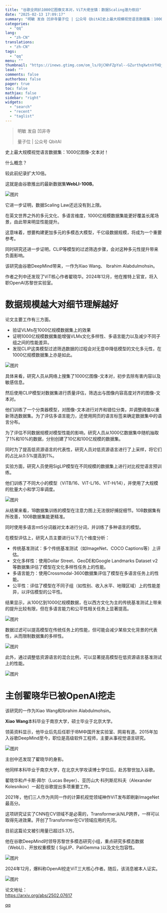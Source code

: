 ```yaml
---
title: "谷歌全网扒1000亿图像文本对，ViT大佬坐镇：数据Scaling潜力依旧"
date: "2025-02-13 17:09:17"
summary: "明敏 发自 凹非寺量子位 | 公众号 QbitAI史上最大规模视觉语言数据集：1000亿图像-文本对..."
categories:
  - "qq"
lang:
  - "zh-CN"
translations:
  - "zh-CN"
tags:
  - "qq"
menu: ""
thumbnail: "https://inews.gtimg.com/om_ls/OjCNhFZpYal--GZurthqXwtnVfHQjgDoReSzt9hsS0rpUAA_640360/0"
lead: ""
comments: false
authorbox: false
pager: true
toc: false
mathjax: false
sidebar: "right"
widgets:
  - "search"
  - "recent"
  - "taglist"
---
```


> 明敏 发自 凹非寺
> 
> 量子位 | 公众号 QbitAI

史上最大规模视觉语言数据集：1000亿图像-文本对！

什么概念？

较此前纪录扩大10倍。

这就是由谷歌推出的最新数据集**WebLI-100B**。

![图片](https://inews.gtimg.com/news_bt/OX4TRtBCmzq0Na9crhoK8YRYYt19rg_WMTZ8L6708WDFYAA/641)

它进一步证明，数据Scaling Law还远没有到上限。

在英文世界之外的多元文化、多语言维度，1000亿规模数据集能更好覆盖长尾场景，由此带来明显性能提升。

这意味着，想要构建更加多元的多模态大模型，千亿级数据规模，将成为一个重要参考。

同时研究还进一步证明，CLIP等模型的过滤筛选步骤，会对这种多元性提升带来负面影响。

该研究由谷歌DeepMind带来，一作为Xiao Wang、 Ibrahim Alabdulmohsin。

作者之列中还发现了ViT核心作者翟晓华。2024年12月，他在推特上官宣，将入职OpenAI苏黎世实验室。

数据规模越大对细节理解越好
=============

论文主要工作有三方面。

* 验证VLMs在1000亿规模数据集上的效果
* 证明1000亿规模数据集能增强VLMs文化多样性、多语言能力以及减少不同子组之间的性能差异。
* 发现CLIP这类模型过滤筛选数据的过程会对无意中降低模型的文化多元性，在1000亿规模数据集上亦是如此。

![图片](https://inews.gtimg.com/news_bt/OUz_VfJ9UiMjLxrLdGQ9-nWWZOMQnpXq1mzTBnm1RlRysAA/641)

具体来看，研究人员从网络上搜集了1000亿图像-文本对，初步去除有害内容以及敏感信息。

然后使用CLIP模型对数据集进行质量评估，筛选出与图像内容高度对齐的图像-文本对。

他们训练了一个分类器模型，对图像-文本进行对齐和错位分类，并调整阈值以重新筛选数据集。为了评估多语言能力，还使用网页的语言标签来确定数据集中的语言分布。

为了评估不同数据规模对模型性能的影响，研究人员从1000亿数据集中随机抽取了1%和10%的数据，分别创建了10亿和100亿规模的数据集。

同时为了提高低资源语言的代表性，研究人员对低资源语言进行了上采样，将它们的占比从0.5%提高到1%。

实验方面，研究人员使用SigLIP模型在不同规模的数据集上进行对比视觉语言预训练。

他们训练了不同大小的模型（ViTB/16、ViT-L/16、ViT-H/14），并使用了大规模的批量大小和学习率调度。

![图片](https://inews.gtimg.com/news_bt/Oq7RqIKRTt6_LOuSdWVmXmPRyzzo9t8gkiOcDwOWDeX5cAA/641)

从结果来看，1B数据集训练的模型在注意力图上无法很好捕捉细节。10B数据集有所改善，100B数据集能更精准。

同时使用多语言mt5分词器对文本进行分词，并训练了多种语言的模型。

在模型评估上，研究人员主要进行以下几个维度分析：

* 传统基准测试：多个传统基准测试（如ImageNet、COCO Captions等）上评估。
* 文化多样性：使用Dollar Street、GeoDE和Google Landmarks Dataset v2等数据集评估了模型在文化多样性任务上的性能。
* 多语言能力：使用Crossmodal-3600数据集评估了模型在多语言任务上的性能。
* 公平性：评估了模型在不同子组（如性别、收入水平、地理区域）上的性能差异，以评估模型的公平性。

结果显示，从100亿到1000亿规模数据，在以西方文化为主的传统基准测试上带来的提升比较有限，但在多语言能力和公平性相关任务上显著提高。

![图片](https://inews.gtimg.com/news_bt/Orfd381rJ7E9Xpj7R1tAlH4VcSJi9cNpa9i-vBhdXAhg0AA/641)

数据过滤可以提高模型在传统任务上的性能，但可能会减少某些文化背景的代表性，从而限制数据集的多样性。

![图片](https://inews.gtimg.com/news_bt/OBQc0OgXHsSa8LBX37-OA76RIqzgUr--4mzeDccsQ11y8AA/641)

此外，通过调整低资源语言的混合比例，可以显著提高模型在低资源语言基准测试上的性能。

![图片](https://inews.gtimg.com/news_bt/OJyT9fuPa2G0_-WGtgf_4ltSXXccUc6qBkHPRFO16AHZsAA/641)

主创翟晓华已被OpenAI挖走
===============

该研究的一作为Xiao Wang和Ibrahim Alabdulmohsin。

**Xiao Wang**本科毕业于南京大学，硕士毕业于北京大学。

领英资料显示，他毕业后先后任职于IBM中国开发实验室、网易有道。2015年加入谷歌DeepMind至今，职位是高级软件工程师，主要从事视觉语言研究。

![图片](https://inews.gtimg.com/news_bt/OXBwcQtttsdX_yF9vxlV2gzB5c7ogItRoIJ8Xti-OMS5EAA/641)

主创中还发现了翟晓华的身影。

他同样本科毕业于南京大学，在北京大学攻读博士学位后，赴苏黎世加入谷歌。

翟晓华和卢卡斯·拜尔（Lucas Beyer）、亚历山大·科列斯尼科夫（Alexander Kolesnikov）一起在谷歌提出多项重要工作。

2021年，他们三人作为共同一作的计算机视觉领域神作ViT发布即刷新ImageNet最高分。

这项研究证实了CNN在CV领域不是必需的，Transformer从NLP跨界，一样可以取得先进效果。开创了Transformer在CV领域应用的先河。

目前这篇论文被引用量已超过5.3万。

他在谷歌DeepMind时领导苏黎世多模态研究小组，重点研究多模态数据（WebLI）、开放权重模型 ( SigLIP、PaliGemma )以及文化包容性。

![图片](https://inews.gtimg.com/news_bt/O4QuLt003YIefZdT6bh7DAsh5lQadcIJ4wej_rK6RJR0gAA/641)

2024年12月，爆料称OpenAI挖走ViT三大核心作者。随后，该消息被本人证实。

![图片](https://inews.gtimg.com/news_bt/OLIOS-ggEZCPnwJWvt4VvAPsI_lQuw2WHkWN9IPKx3hXIAA/641)

论文地址：  
https://arxiv.org/abs/2502.07617

[qq](https://new.qq.com/rain/a/20250213A06AUA00)
